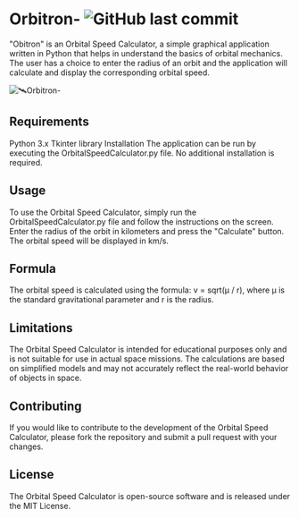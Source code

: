 # Orbitron- <img alt="GitHub last commit" src="https://img.shields.io/github/last-commit/sadiqalimir/Orbitron-">
"Obitron" is an Orbital Speed Calculator, a simple graphical application written in Python that helps in understand the basics of orbital mechanics. The user has a choice to enter the radius of an orbit and the application will calculate and display the corresponding orbital speed.

![🛰️Orbitron-](https://user-images.githubusercontent.com/114666145/217833882-3a998944-33b2-4941-a3a8-f8d7ecfe6eb4.png)

## Requirements
Python 3.x
Tkinter library
Installation
The application can be run by executing the OrbitalSpeedCalculator.py file. No additional installation is required.

## Usage
To use the Orbital Speed Calculator, simply run the OrbitalSpeedCalculator.py file and follow the instructions on the screen. Enter the radius of the orbit in kilometers and press the "Calculate" button. The orbital speed will be displayed in km/s.

## Formula
The orbital speed is calculated using the formula: v = sqrt(μ / r), where μ is the standard gravitational parameter and r is the radius.

## Limitations
The Orbital Speed Calculator is intended for educational purposes only and is not suitable for use in actual space missions. The calculations are based on simplified models and may not accurately reflect the real-world behavior of objects in space.

## Contributing
If you would like to contribute to the development of the Orbital Speed Calculator, please fork the repository and submit a pull request with your changes.

## License
The Orbital Speed Calculator is open-source software and is released under the MIT License.
